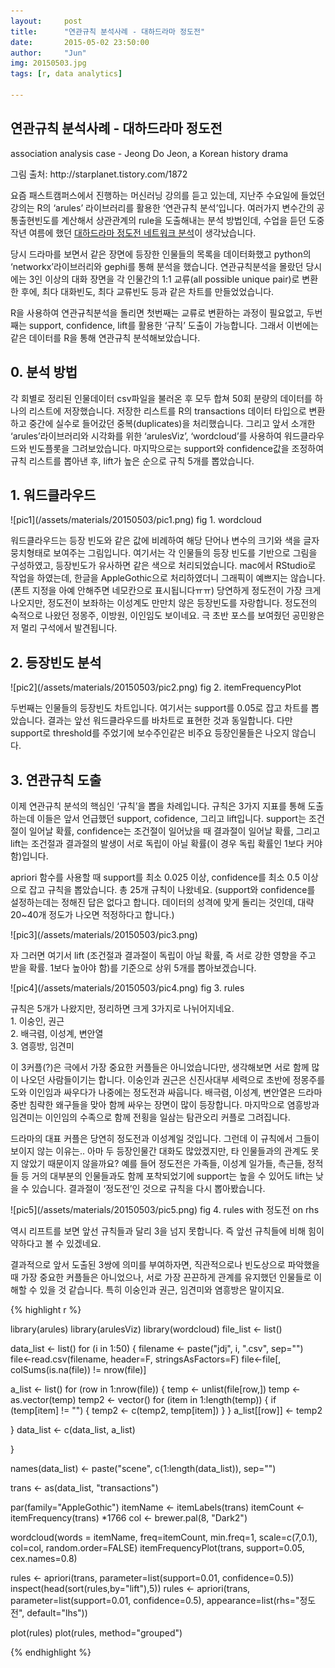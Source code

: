 ```yaml
---
layout:     post
title:      "연관규칙 분석사례 - 대하드라마 정도전"
date:       2015-05-02 23:50:00
author:     "Jun"
img: 20150503.jpg
tags: [r, data analytics]

---
```


<h2 class="section-heading">연관규칙 분석사례 - 대하드라마 정도전</h2>
<p>association analysis case - Jeong Do Jeon, a Korean history drama</p>
<p>그림 출처: http://starplanet.tistory.com/1872 </p>

<p>요즘 패스트캠퍼스에서 진행하는 머신러닝 강의를 듣고 있는데, 지난주 수요일에 들었던 강의는 R의 ‘arules’ 라이브러리를 활용한 ‘연관규칙 분석’입니다. 여러가지 변수간의 공통출현빈도를 계산해서 상관관계의 rule을 도출해내는 분석 방법인데, 수업을 듣던 도중 작년 여름에 했던 <a href="http://www.slideshare.net/jdjmania/jdj-network-analysisvf">대하드라마 정도전 네트워크 분석</a>이 생각났습니다.</p>

<p>당시 드라마를 보면서 같은 장면에 등장한 인물들의 목록을 데이터화했고 python의 ‘networkx’라이브러리와 gephi를 통해 분석을 했습니다. 연관규칙분석을 몰랐던 당시에는 3인 이상의 대화 장면을 각 인물간의 1:1 교류(all possible unique pair)로 변환한 후에, 최다 대화빈도, 최다 교류빈도 등과 같은 차트를 만들었었습니다.</p>

<p>R을 사용하여 연관규칙분석을 돌리면 첫번째는 교류로 변환하는 과정이 필요없고, 두번째는 support, confidence, lift를 활용한 ‘규칙’ 도출이 가능합니다. 그래서 이번에는 같은 데이터를 R을 통해 연관규칙 분석해보았습니다.</p>

<h2 class="section-heading">0. 분석 방법</h2>
<p>각 회별로 정리된 인물데이터 csv파일을 불러온 후 모두 합쳐 50회 분량의 데이터를 하나의 리스트에 저장했습니다. 저장한 리스트를 R의 transactions 데이터 타입으로 변환하고 중간에 실수로 들어갔던 중복(duplicates)을 처리했습니다. 그리고 앞서 소개한 ‘arules’라이브러리와 시각화를 위한 ‘arulesViz’, ‘wordcloud’를 사용하여 워드클라우드와 빈도플롯을 그려보았습니다. 마지막으로는 support와 confidence값을 조정하여 규칙 리스트를 뽑아낸 후, lift가 높은 순으로 규칙 5개를 뽑았습니다.</p>

<h2 class="section-heading">1. 워드클라우드</h2>
![pic1](/assets/materials/20150503/pic1.png)
<span class="caption text-muted">fig 1. wordcloud</span>

<p>워드클라우드는 등장 빈도와 같은 값에 비례하여 해당 단어나 변수의 크기와 색을 글자뭉치형태로 보여주는 그림입니다. 여기서는 각 인물들의 등장 빈도를 기반으로 그림을 구성하였고, 등장빈도가 유사하면 같은 색으로 처리되었습니다. mac에서 RStudio로 작업을 하였는데, 한글을 AppleGothic으로 처리하였더니 그래픽이 예쁘지는 않습니다. (폰트 지정을 아예 안해주면 네모칸으로 표시됩니다ㅠㅠ) 당연하게 정도전이 가장 크게 나오지만, 정도전이 보좌하는 이성계도 만만치 않은 등장빈도를 자랑합니다. 정도전의 숙적으로 나왔던 정몽주, 이방원, 이인임도 보이네요. 극 초반 포스를 보여줬던 공민왕은 저 멀리 구석에서 발견됩니다.
</p>

<h2 class="section-heading">2. 등장빈도 분석</h2>
![pic2](/assets/materials/20150503/pic2.png)
<span class="caption text-muted">fig 2. itemFrequencyPlot</span>

<p>두번째는 인물들의 등장빈도 차트입니다. 여기서는 support를 0.05로 잡고 차트를 뽑았습니다. 결과는 앞선 워드클라우드를 바차트로 표현한 것과 동일합니다. 다만 support로 threshold를 주었기에 보수주인같은 비주요 등장인물들은 나오지 않습니다.</p>

<h2 class="section-heading">3. 연관규칙 도출</h2>
<p>이제 연관규칙 분석의 핵심인 ‘규칙’을 뽑을 차례입니다. 규칙은 3가지 지표를 통해 도출하는데 이들은 앞서 언급했던 support, cofidence, 그리고 lift입니다. support는 조건절이 일어날 확률, confidence는 조건절이 일어났을 때 결과절이 일어날 확률, 그리고 lift는 조건절과 결과절의 발생이 서로 독립이 아닐 확률(이 경우 독립 확률인 1보다 커야함)입니다. </p>
<p>apriori 함수를 사용할 때 support를 최소 0.025 이상, confidence를 최소 0.5 이상으로 잡고 규칙을 뽑았습니다. 총 25개 규칙이 나왔네요. (support와 confidence를 설정하는데는 정해진 답은 없다고 합니다. 데이터의 성격에 맞게 돌리는 것인데, 대략 20~40개 정도가 나오면 적정하다고 합니다.)</p>
![pic3](/assets/materials/20150503/pic3.png)

<p>자 그러면 여기서 lift (조건절과 결과절이 독립이 아닐 확률, 즉 서로 강한 영향을 주고 받을 확률. 1보다 높아야 함)를 기준으로 상위 5개를 뽑아보겠습니다.</p>
![pic4](/assets/materials/20150503/pic4.png)
<span class="caption text-muted">fig 3. rules</span>

<p>규칙은 5개가 나왔지만, 정리하면 크게 3가지로 나뉘어지네요.</br>
1. 이숭인, 권근</br>
2. 배극렴, 이성계, 변안열</br>
3. 염흥방, 임견미</br>
</p>

<p>이 3커플(?)은 극에서 가장 중요한 커플들은 아니었습니다만, 생각해보면 서로 함께 많이 나오던 사람들이기는 합니다. 이숭인과 권근은 신진사대부 세력으로 초반에 정몽주를 도와 이인임과 싸우다가 나중에는 정도전과 싸웁니다. 배극렴, 이성계, 변안열은 드라마 중반 침략한 왜구들을 맞아 함께 싸우는 장면이 많이 등장합니다. 마지막으로 염흥방과 임견미는 이인임의 수족으로 함께 전횡을 일삼는 탐관오리 커플로 그려집니다.</p>
<p>드라마의 대표 커플은 당연히 정도전과 이성계일 것입니다. 그런데 이 규칙에서 그들이 보이지 않는 이유는.. 아마 두 등장인물간 대화도 많았겠지만, 타 인물들과의 관계도 못지 않았기 때문이지 않을까요? 예를 들어 정도전은 가족들, 이성계 일가들, 측근들, 정적들 등 거의 대부분의 인물들과도 함께 포착되었기에 support는 높을 수 있어도 lift는 낮을 수 있습니다. 결과절이 ‘정도전’인 것으로 규칙을 다시 뽑아봤습니다. </p>
![pic5](/assets/materials/20150503/pic5.png)
<span class="caption text-muted">fig 4. rules with 정도전 on rhs</span>
<p>역시 리프트를 보면 앞선 규칙들과 달리 3을 넘지 못합니다. 즉 앞선 규칙들에 비해 힘이 약하다고 볼 수 있겠네요.</p>
<p>결과적으로 앞서 도출된 3쌍에 의미를 부여하자면, 직관적으로나 빈도상으로 파악했을때 가장 중요한 커플들은 아니었으나, 서로 가장 끈끈하게 관계를 유지했던 인물들로 이해할 수 있을 것 같습니다. 특히 이숭인과 권근, 임견미와 염흥방은 말이지요.</p>

{% highlight r %}

library(arules)
library(arulesViz)
library(wordcloud)
file_list <- list()

data_list <- list()
for (i in 1:50) {
  filename <- paste("jdj", i, ".csv", sep="")
  file<-read.csv(filename, header=F, stringsAsFactors=F)
  file<-file[, colSums(is.na(file)) != nrow(file)]
  
  
  a_list <- list()
  for (row in 1:nrow(file)) {
    temp <- unlist(file[row,])
    temp <- as.vector(temp)
    temp2 <- vector()
    for (item in 1:length(temp)) {
      if (temp[item] != "") {
        temp2 <- c(temp2, temp[item])
      }
    }
    a_list[[row]] <- temp2
    
  }
  data_list <- c(data_list, a_list)
  
}

names(data_list) <- paste("scene", c(1:length(data_list)), sep="")

trans <- as(data_list, "transactions")

par(family="AppleGothic")
itemName <- itemLabels(trans)
itemCount <-itemFrequency(trans) *1766
col <- brewer.pal(8, "Dark2")

wordcloud(words = itemName, freq=itemCount, min.freq=1, scale=c(7,0.1), col=col, random.order=FALSE)
itemFrequencyPlot(trans, support=0.05, cex.names=0.8)

rules <- apriori(trans, parameter=list(support=0.01, confidence=0.5))
inspect(head(sort(rules,by="lift"),5))
rules <- apriori(trans, parameter=list(support=0.01, confidence=0.5), appearance=list(rhs="정도전", default="lhs"))

plot(rules)
plot(rules, method="grouped")


{% endhighlight %}